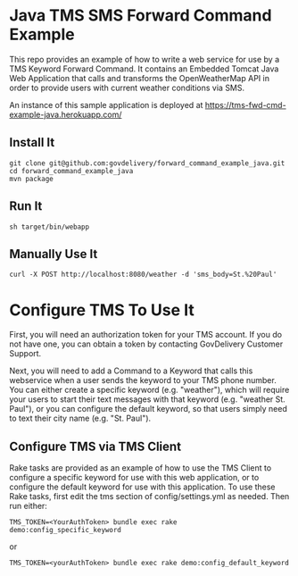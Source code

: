 # Java TMS SMS Forward Command Example

This repo provides an example of how to write a web service for use by a TMS 
Keyword Forward Command. It contains an Embedded Tomcat Java Web Application 
that calls and transforms the OpenWeatherMap API in order to provide users with
current weather conditions via SMS.

An instance of this sample application is deployed at 
https://tms-fwd-cmd-example-java.herokuapp.com/

## Install It

```
git clone git@github.com:govdelivery/forward_command_example_java.git
cd forward_command_example_java
mvn package
```

## Run It

```
sh target/bin/webapp
```

## Manually Use It

```
curl -X POST http://localhost:8080/weather -d 'sms_body=St.%20Paul'
```

# Configure TMS To Use It

First, you will need an authorization token for your TMS account. If you do not
have one, you can obtain a token by contacting GovDelivery Customer Support.

Next, you will need to add a Command to a Keyword that calls this webservice 
when a user sends the keyword to your TMS phone number. You can either create 
a specific keyword (e.g. "weather"), which will require your users to start 
their text messages with that keyword (e.g. "weather St. Paul"), or you can 
configure the default keyword, so that users simply need to text their city 
name (e.g. "St. Paul").

## Configure TMS via TMS Client

Rake tasks are provided as an example of how to use the TMS Client to 
configure a specific keyword for use with this web application, or to configure
the default keyword for use with this application. To use these Rake tasks, 
first edit the tms section of config/settings.yml as needed. Then run either:

```
TMS_TOKEN=<YourAuthToken> bundle exec rake demo:config_specific_keyword
```

or

```
TMS_TOKEN=<yourAuthToken> bundle exec rake demo:config_default_keyword
```
